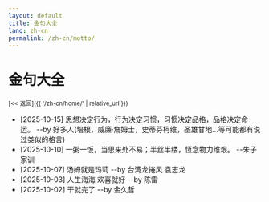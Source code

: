 ```yaml
---
layout: default
title: 金句大全
lang: zh-cn
permalink: /zh-cn/motto/
---
```

# 金句大全

<sub>[<< 返回]({{ '/zh-cn/home/' | relative_url }})</sub>

* [2025-10-15] 思想决定行为，行为决定习惯，习惯决定品格，品格决定命运。 --by 好多人(培根，威廉·詹姆士，史蒂芬柯维，圣雄甘地…等可能都有说过类似的格言)
* [2025-10-10] 一粥一饭，当思来处不易；半丝半缕，恆念物力维艰。 --朱子家训
* [2025-10-07] 汤姆就是玛莉  --by 台湾龙捲风 袁志龙
* [2025-10-03] 人生海海 欢喜就好  --by 陈雷
* [2025-10-02] 干就完了  --by 金久哲